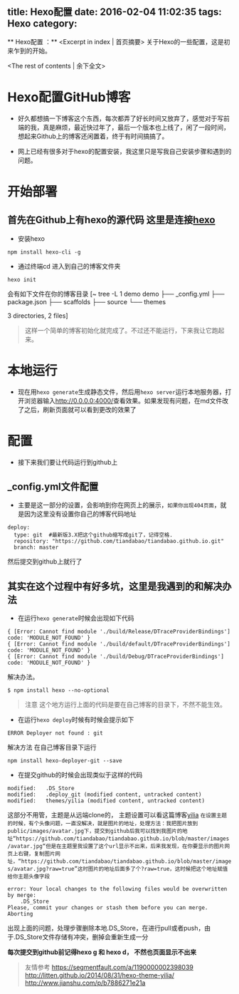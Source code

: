 title: Hexo配置
date: 2016-02-04 11:02:35
tags: Hexo
category:
---

** Hexo配置 ：** <Excerpt in index | 首页摘要\>
关于Hexo的一些配置，这是初来乍到的开始。
<!-- more -->
<The rest of contents | 余下全文\>

# Hexo配置GitHub博客
* 好久都想搞一下博客这个东西，每次都弄了好长时间又放弃了，感觉对于写前端的我，真是麻烦，最近快过年了，最后一个版本也上线了，闲了一段时间，想起来Github上的博客还闲置着，终于有时间搞搞了。

* 网上已经有很多对于hexo的配置安装，我这里只是写我自己安装步骤和遇到的问题。

# 开始部署

## 首先在Github上有hexo的源代码 这里是连接[hexo](https://github.com/hexojs/hexo)
* 安装hexo
```
npm install hexo-cli -g
```
* 通过终端cd 进入到自己的博客文件夹
```
hexo init
```
会有如下文件在你的博客目录
[~  tree -L 1 demo
demo
├── _config.yml
├── package.json
├── scaffolds
├── source
└── themes

3 directories, 2 files]
> 这样一个简单的博客初始化就完成了。不过还不能运行，下来我让它跑起来。

# 本地运行

* 现在用`hexo generate`生成静态文件，然后用`hexo server`运行本地服务器，打开浏览器输入<http://0.0.0.0:4000/>查看效果。如果发现有问题，在md文件改了之后，刷新页面就可以看到更改的效果了

# 配置
* 接下来我们要让代码运行到github上

## _config.yml文件配置
* 主要是这一部分的设置，会影响到你在网页上的展示，`如果你出现404页面`，就是因为这里没有设置你自己的博客代码地址
```
deploy:
  type: git  #最新版3.X把这个github缩写成git了，记得空格.
  repository: "https://github.com/tiandabao/tiandabao.github.io.git"
  branch: master
```
然后提交到github上就行了


## 其实在这个过程中有好多坑，这里是我遇到的和解决办法

* 在运行`hexo generate`时候会出现如下代码

```
{ [Error: Cannot find module './build/Release/DTraceProviderBindings'] code: 'MODULE_NOT_FOUND' }
{ [Error: Cannot find module './build/default/DTraceProviderBindings'] code: 'MODULE_NOT_FOUND' }
{ [Error: Cannot find module './build/Debug/DTraceProviderBindings'] code: 'MODULE_NOT_FOUND' }
```

解决办法。
```
$ npm install hexo --no-optional
```
> 注意 这个地方运行上面的代码是要在自己博客的目录下，不然不能生效。

* 在运行`hexo deploy`时候有时候会提示如下
```
ERROR Deployer not found : git
```
解决方法
在自己博客目录下运行
```
npm install hexo-deployer-git --save
```

* 在提交github的时候会出现类似于这样的代码
```
modified:   .DS_Store
modified:   .deploy_git (modified content, untracked content)
modified:   themes/yilia (modified content, untracked content)
```
这部分不用管，主题是从远端clone的， 主题设置可以看这篇博客[yilia](http://litten.github.io/2014/08/31/hexo-theme-yilia/)
`在设置主题的时候，有个头像问题，一直没解决，就是图片的地址，处理方法：我把图片放到public/images/avatar.jpg下，提交到github后我可以找到我图片的地址“https://github.com/tiandabao/tiandabao.github.io/blob/master/images/avatar.jpg“但是在主题里我设置了这个url显示不出来，后来我发现，在你要显示的图片网页上右键，复制图片网址，“https://github.com/tiandabao/tiandabao.github.io/blob/master/images/avatar.jpg?raw=true”这时图片的地址后面多了个?raw=true，这时候把这个地址赋值给你主题头像字段`

```
error: Your local changes to the following files would be overwritten by merge:
	.DS_Store
Please, commit your changes or stash them before you can merge.
Aborting
```
出现上面的问题，处理步骤删除本地.DS_Store，在进行pull或者push，由于.DS_Store文件存储有冲突，删掉会重新生成一分

**每次提交到github前记得hexo g 和 hexo d， 不然也页面显示不出来**


> 友情参考
<https://segmentfault.com/a/1190000002398039>
<http://litten.github.io/2014/08/31/hexo-theme-yilia/>
<http://www.jianshu.com/p/b7886271e21a>
